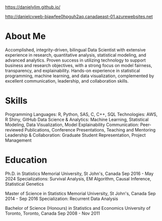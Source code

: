 <https://danielylim.github.io/>

<http://danielcvweb-bjawfee0hpguh2aq.canadaeast-01.azurewebsites.net>

# About Me
Accomplished, integrity-driven, bilingual Data Scientist with extensive experience in research, quantitative analysis, statistical modeling, and advanced analytics. Proven success in utilizing technology to support business and research objectives, with a strong focus on model fairness, transparency, and explainability. Hands-on experience in statistical programming, machine learning, and data visualization, complemented by excellent communication, leadership, and collaboration skills.

# Skills

Programming Languages: R, Python, SAS, C, C++, SQL
Technologies: AWS, R Shiny, GitHub
Data Science & Analytics: Machine Learning, Statistical Modeling, Data Visualization, Model Explainability
Communication: Peer-reviewed Publications, Conference Presentations, Teaching and Mentoring
Leadership & Collaboration: Graduate Student Representation, Project Management

# Education

Ph.D. in Statistics
Memorial University, St John's, Canada
Sep 2016 - May 2024
Specializations: Survival Analysis, EM Algorithm, Causal Inference, Statistical Genetics

Master of Science in Statistics
Memorial University, St John's, Canada
Sep 2014 - Sep 2016
Specialization: Recurrent Data Analysis

Bachelor of Science (Honours) in Statistics and Economics
University of Toronto, Toronto, Canada
Sep 2008 - Nov 2011
